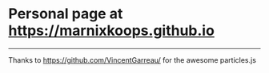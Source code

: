 # Personal page at https://marnixkoops.github.io

<hr>

Thanks to https://github.com/VincentGarreau/ for the awesome particles.js
